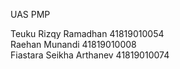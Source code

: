 UAS PMP

Teuku Rizqy Ramadhan 	     	41819010054 <br>
Raehan Munandi	 	        	41819010008 <br>
Fiastara Seikha Arthanev	  41819010074
